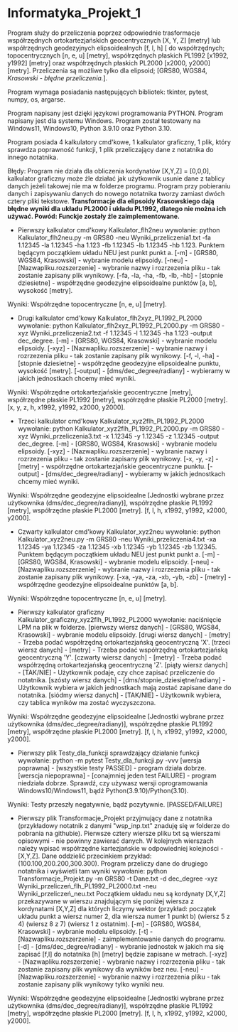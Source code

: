 # Informatyka_Projekt_1

Program służy do przeliczenia poprzez odpowiednie trasformacje współrzędnych ortokartezjańskich geocentrycznych [X, Y, Z] [metry] lub współrzędnych geodezyjnych elipsoidealnych [f, l, h] [ do współrzędnych; topocentrycznych [n, e, u] [metry], współrzędnych płaskich PL1992 [x1992, y1992] [metry] oraz współrzędnych płaskich PL2000 [x2000, y2000] [metry].
Przeliczenia są możliwe tylko dla elipsoid; [GRS80, WGS84, _Krasowski - błędne przeliczenia._].

Program wymaga posiadania następujących bibliotek: tkinter, pytest, numpy, os, argarse.

Program napisany jest dzięki językowi programowania PYTHON.
Program napisany jest dla systemu Windows.
Program został testowany na Windows11, Windows10, Python 3.9.10 oraz Python 3.10.

Program posiada 4 kalkulatory cmd'kowe, 1 kalkulator graficzny, 1 plik, który sprawdza poprawność funkcji, 1 plik przeliczający dane z notatnika do innego notatnika.

Błędy: Program nie działa dla obliczenia kordynatów [X,Y,Z] = [0,0,0], kalkulator graficzny może źle działać jak użytkownik usunie dane z tablicy danych jeżeli takowej nie ma w folderze programu. Program przy pobieraniu danych i zapisywaniu danych do nowego notatnika tworzy zamiast dwóch cztery pliki tekstowe.
**Transformacje dla elipsoidy Krasowskiego dają błędne wyniki dla układu PL2000 i układu PL1992, dlatego nie można ich używać. Powód: Funckje zostały źle zaimplementowane.**

- Pierwszy kalkulator cmd'kowy Kalkulator_flh2neu wywołanie: python Kalkulator_flh2neu.py -m GRS80 -neu Wyniki_przeliczenia1.txt -fa 1.12345 -la 1.12345 -ha 1.123 -fb 1.12345 -lb 1.12345 -hb 1.123.
Punktem będącym początkiem układu NEU jest punkt punkt a.
[-m] - [GRS80, WGS84, Krasowski] - wybranie modelu elipsoidy.
[-neu] - [Nazwapliku.rozszerzenie] - wybranie nazwy i rozrzezenia pliku - tak zostanie zapisany plik wynikowy.
[-fa, -la, -ha, -fb, -lb, -hb] - [stopnie dziesietne] - współrzędne geodezyjne elipsoidealne punktów [a, b], wysokość [metry].

Wyniki: Współrzędne topocentryczne [n, e, u] [metry].

- Drugi kalkulator cmd'kowy Kalkulator_flh2xyz_PL1992_PL2000 wywołanie: python Kalkulator_flh2xyz_PL1992_PL2000.py -m GRS80 -xyz Wyniki_przeliczenia2.txt -f 1.12345 -l 1.12345 -ha 1.123 -output dec_degree.
[-m] - [GRS80, WGS84, Krasowski] - wybranie modelu elipsoidy.
[-xyz] - [Nazwapliku.rozszerzenie] - wybranie nazwy i rozrzezenia pliku - tak zostanie zapisany plik wynikowy.
[-f, -l, -ha] - [stopnie dziesietne] - współrzędne geodezyjne elipsoidealne punktu, wysokość [metry].
[-output] - [dms/dec_degree/radiany] - wybieramy w jakich jednostkach chcemy mieć wyniki.

Wyniki: Współrzędne ortokartezjańskie geocentryczne [metry], współrzędne płaskie PL1992 [metry], współrzędne płaskie PL2000 [metry]. [x, y, z, h, x1992, y1992, x2000, y2000].

- Trzeci kalkulator cmd'kowy Kalkulator_xyz2flh_PL1992_PL2000 wywołanie: python Kalkulator_xyz2flh_PL1992_PL2000.py -m GRS80 -xyz Wyniki_przeliczenia3.txt -x 1.12345 -y 1.12345 -z 1.12345 -output dec_degree.
[-m] - [GRS80, WGS84, Krasowski] - wybranie modelu elipsoidy.
[-xyz] - [Nazwapliku.rozszerzenie] - wybranie nazwy i rozrzezenia pliku - tak zostanie zapisany plik wynikowy.
[-x, -y, -z] - [metry] - współrzędne ortokartezjańskie geocentryczne punktu.
[-output] - [dms/dec_degree/radiany] - wybieramy w jakich jednostkach chcemy mieć wyniki.

Wyniki: Współrzędne geodezyjne elipsoidealne [Jednostki wybrane przez użytkownika (dms/dec_degree/radiany)], współrzędne płaskie PL1992 [metry], współrzędne płaskie PL2000 [metry]. [f, l, h, x1992, y1992, x2000, y2000].

- Czwarty kalkulator cmd'kowy Kalkulator_xyz2neu wywołanie: python Kalkulator_xyz2neu.py -m GRS80 -neu Wyniki_przeliczenia4.txt -xa 1.12345 -ya 1.12345 -za 1.12345 -xb 1.12345 -yb 1.12345 -zb 1.12345.
Punktem będącym początkiem układu NEU jest punkt punkt a.
[-m] - [GRS80, WGS84, Krasowski] - wybranie modelu elipsoidy.
[-neu] - [Nazwapliku.rozszerzenie] - wybranie nazwy i rozrzezenia pliku - tak zostanie zapisany plik wynikowy.
[-xa, -ya, -za, -xb, -yb, -zb] - [metry] - współrzędne geodezyjne elipsoidealne punktów [a, b].

Wyniki: Współrzędne topocentryczne [n, e, u] [metry].

- Pierwszy kalkulator graficzny Kalkulator_graficzny_xyz2flh_PL1992_PL2000 wywołanie: naciśnięcie LPM na plik w folderze.
[pierwszy wiersz danych] - [GRS80, WGS84, Krasowski] - wybranie modelu elipsoidy.
[drugi wiersz danych] - [metry] - Trzeba podać współrzędną ortokartezjańską geocentryczną 'X'.
[trzeci wiersz danych] - [metry] - Trzeba podać współrzędną ortokartezjańską geocentryczną 'Y'.
[czwarty wiersz danych] - [metry] - Trzeba podać współrzędną ortokartezjańską geocentryczną 'Z'.
[piąty wiersz danych] - [TAK/NIE] - Użytkownik podaje, czy chce zapisać przeliczenie do notatnika.
[szósty wiersz danych] - [dms/stopnie_dziesiętne/radiany] - Użytkownik wybiera w jakich jednostkach mają zostać zapisane dane do notatnika.
[siódmy wiersz danych] - [TAK/NIE] - Użytkownik wybiera, czy tablica wyników ma zostać wyczyszczona.

Wyniki: Współrzędne geodezyjne elipsoidealne [Jednostki wybrane przez użytkownika (dms/dec_degree/radiany)], współrzędne płaskie PL1992 [metry], współrzędne płaskie PL2000 [metry]. [f, l, h, x1992, y1992, x2000, y2000].

- Pierwszy plik Testy_dla_funkcji sprawdzający działanie funkcji wywołanie: python -m pytest Testy_dla_funkcji.py -vvv
[wersja poprawna] - [wszystkie testy PASSED] - program działa dobrze.
[werscja niepoprawna] - [conajmniej jeden test FAILURE] - program niedziała dobrze. Sprawdź, czy używasz wersji oprogramowania Windows10/Windows11, bądź Python(3.9.10)/Python(3.10).

Wyniki: Testy przeszły negatywnie, bądź pozytywnie. [PASSED/FAILURE]

- Pierwszy plik Transformacje_Projekt przyjmujący dane z notatnika (przykładowy notatnik z danymi "wsp_inp.txt" znaduję się w folderze do pobrania na githubie). Pierwsze cztery wiersze pliku txt są wierszami opisowymi - nie powinny zawierać danych. W kolejnych wierszach należy wpisać współrzędne kartezjańskie w odpowiedniej kolejności - [X,Y,Z]. Dane oddzielić przecinkiem przykład: (100.100,200.200,300.300). Program przeliczy dane do drugiego notatnika i wyświetli tam wyniki wywołanie: python Transformacje_Projekt.py -m GRS80 -t Dane.txt -d dec_degree -xyz Wyniki_przeliczeń_flh_PL1992_PL2000.txt -neu Wyniki_przeliczeń_neu.txt
Początkiem układu neu są kordynaty [X,Y,Z] przekazywane w wierszu znajdującym się poniżej wiersza z kordynatami [X,Y,Z] dla których liczymy wektor (przykład: początek układu punkt a wiersz numer 2, dla wiersza numer 1 punkt b) (wiersz 5 z 4) (wiersz 8 z 7) (wiersz 1 z ostatnim).
[-m] - [GRS80, WGS84, Krasowski] - wybranie modelu elipsoidy.
[-t] - [Nazwapliku.rozszerzenie] - zaimplementowanie danych do programu.
[-d] - [dms/dec_degree/radiany] - wybranie jednostek w jakich ma się zapisać [f,l] do notatnika [h] [metry] będzie zapisane w metrach.
[-xyz] - [Nazwapliku.rozszerzenie] - wybranie nazwy i rozrzezenia pliku - tak zostanie zapisany plik wynikowy dla wyników bez neu.
[-neu] - [Nazwapliku.rozszerzenie] - wybranie nazwy i rozrzezenia pliku - tak zostanie zapisany plik wynikowy tylko wyniki neu.

Wyniki: Współrzędne geodezyjne elipsoidealne [Jednostki wybrane przez użytkownika (dms/dec_degree/radiany)], współrzędne płaskie PL1992 [metry], współrzędne płaskie PL2000 [metry]. [f, l, h, x1992, y1992, x2000, y2000].

